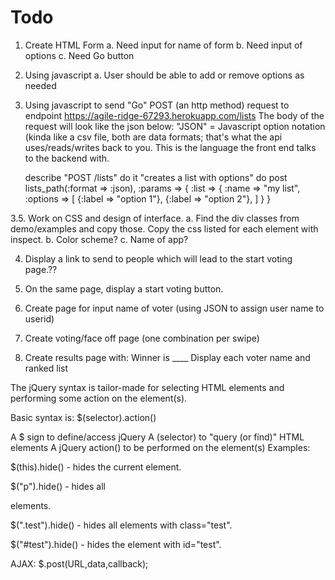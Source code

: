 # Todo

1. Create HTML Form
    a. Need input for name of form
    b. Need input of options
    c. Need Go button
    
    
2. Using javascript
    a. User should be able to add or remove options as needed

3. Using javascript to send "Go" POST (an http method) request to endpoint
  https://agile-ridge-67293.herokuapp.com/lists
    The body of the request will look like the json below:
		"JSON" = Javascript option notation (kinda like a csv file, both are data formats; that's what the api uses/reads/writes 			back to you. This is the language the front end talks to the backend with.
    
      describe "POST /lists" do
    it "creates a list with options" do
      post lists_path(:format => :json), :params => {
        :list => {
          :name => "my list",
          :options => [
            {:label => "option 1"},
            {:label => "option 2"},
          ]
        }
      }

3.5. Work on CSS and design of interface.
     a. Find the div classes from demo/examples and copy those. Copy the css listed for each element with inspect.
     b. Color scheme?
     c. Name of app?

4. Display a link to send to people which will lead to the start voting page.??
5. On the same page, display a start voting button.

6. Create page for input name of voter
	(using JSON to assign user name to userid)

7. Create voting/face off page (one combination per swipe)

8. Create results page with:
	Winner is ____
	Display each voter name and ranked list
	
	
	


The jQuery syntax is tailor-made for selecting HTML elements and performing some action on the element(s).

Basic syntax is: $(selector).action()

A $ sign to define/access jQuery
A (selector) to "query (or find)" HTML elements
A jQuery action() to be performed on the element(s)
Examples:

$(this).hide() - hides the current element.

$("p").hide() - hides all <p> elements.

$(".test").hide() - hides all elements with class="test".

$("#test").hide() - hides the element with id="test".

AJAX:
$.post(URL,data,callback);


    
